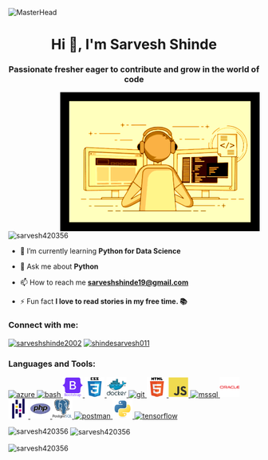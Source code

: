![MasterHead](https://github.com/sarvesh420356/sarvesh420356/blob/main/Screenshot_6.png?raw=true)
<h1 align="center">Hi 👋, I'm Sarvesh Shinde</h1>
<h3 align="center">Passionate fresher eager to contribute and grow in the world of code</h3>
<img align="right" alt="coding" width="400" src="ezgif.com-resize.gif">

<p align="left"> <img src="https://komarev.com/ghpvc/?username=sarvesh420356&label=Profile%20views&color=0e75b6&style=flat" alt="sarvesh420356" /> </p>

- 🌱 I’m currently learning **Python for Data Science**

- 💬 Ask me about **Python**

- 📫 How to reach me **sarveshshinde19@gmail.com**

<!-- - 📄 Know about my experiences [https://drive.google.com/file/d/18NveYnvGPmlFH6DBFxjH-Ji6QcJqJN-T/view?usp=drive_link](https://drive.google.com/file/d/18NveYnvGPmlFH6DBFxjH-Ji6QcJqJN-T/view?usp=drive_link) -->

- ⚡ Fun fact **I love to read stories in my free time. 📚**

<h3 align="left">Connect with me:</h3>
<p align="left">
<a href="https://linkedin.com/in/sarveshshinde2002" target="blank"><img align="center" src="https://raw.githubusercontent.com/rahuldkjain/github-profile-readme-generator/master/src/images/icons/Social/linked-in-alt.svg" alt="sarveshshinde2002" height="30" width="40" /></a>
<a href="https://instagram.com/shindesarvesh011" target="blank"><img align="center" src="https://raw.githubusercontent.com/rahuldkjain/github-profile-readme-generator/master/src/images/icons/Social/instagram.svg" alt="shindesarvesh011" height="30" width="40" /></a>
</p>

<h3 align="left">Languages and Tools:</h3>
<p align="left"> <a href="https://azure.microsoft.com/en-in/" target="_blank" rel="noreferrer"> <img src="https://www.vectorlogo.zone/logos/microsoft_azure/microsoft_azure-icon.svg" alt="azure" width="40" height="40"/> </a> <a href="https://www.gnu.org/software/bash/" target="_blank" rel="noreferrer"> <img src="https://www.vectorlogo.zone/logos/gnu_bash/gnu_bash-icon.svg" alt="bash" width="40" height="40"/> </a> <a href="https://getbootstrap.com" target="_blank" rel="noreferrer"> <img src="https://raw.githubusercontent.com/devicons/devicon/master/icons/bootstrap/bootstrap-plain-wordmark.svg" alt="bootstrap" width="40" height="40"/> </a> <a href="https://www.w3schools.com/css/" target="_blank" rel="noreferrer"> <img src="https://raw.githubusercontent.com/devicons/devicon/master/icons/css3/css3-original-wordmark.svg" alt="css3" width="40" height="40"/> </a> <a href="https://www.docker.com/" target="_blank" rel="noreferrer"> <img src="https://raw.githubusercontent.com/devicons/devicon/master/icons/docker/docker-original-wordmark.svg" alt="docker" width="40" height="40"/> </a> <a href="https://git-scm.com/" target="_blank" rel="noreferrer"> <img src="https://www.vectorlogo.zone/logos/git-scm/git-scm-icon.svg" alt="git" width="40" height="40"/> </a> <a href="https://www.w3.org/html/" target="_blank" rel="noreferrer"> <img src="https://raw.githubusercontent.com/devicons/devicon/master/icons/html5/html5-original-wordmark.svg" alt="html5" width="40" height="40"/> </a> <a href="https://developer.mozilla.org/en-US/docs/Web/JavaScript" target="_blank" rel="noreferrer"> <img src="https://raw.githubusercontent.com/devicons/devicon/master/icons/javascript/javascript-original.svg" alt="javascript" width="40" height="40"/> </a> <a href="https://www.microsoft.com/en-us/sql-server" target="_blank" rel="noreferrer"> <img src="https://www.svgrepo.com/show/303229/microsoft-sql-server-logo.svg" alt="mssql" width="40" height="40"/> </a> <a href="https://www.oracle.com/" target="_blank" rel="noreferrer"> <img src="https://raw.githubusercontent.com/devicons/devicon/master/icons/oracle/oracle-original.svg" alt="oracle" width="40" height="40"/> </a> <a href="https://pandas.pydata.org/" target="_blank" rel="noreferrer"> <img src="https://raw.githubusercontent.com/devicons/devicon/2ae2a900d2f041da66e950e4d48052658d850630/icons/pandas/pandas-original.svg" alt="pandas" width="40" height="40"/> </a> <a href="https://www.php.net" target="_blank" rel="noreferrer"> <img src="https://raw.githubusercontent.com/devicons/devicon/master/icons/php/php-original.svg" alt="php" width="40" height="40"/> </a> <a href="https://www.postgresql.org" target="_blank" rel="noreferrer"> <img src="https://raw.githubusercontent.com/devicons/devicon/master/icons/postgresql/postgresql-original-wordmark.svg" alt="postgresql" width="40" height="40"/> </a> <a href="https://postman.com" target="_blank" rel="noreferrer"> <img src="https://www.vectorlogo.zone/logos/getpostman/getpostman-icon.svg" alt="postman" width="40" height="40"/> </a> <a href="https://www.python.org" target="_blank" rel="noreferrer"> <img src="https://raw.githubusercontent.com/devicons/devicon/master/icons/python/python-original.svg" alt="python" width="40" height="40"/> </a> <a href="https://www.tensorflow.org" target="_blank" rel="noreferrer"> <img src="https://www.vectorlogo.zone/logos/tensorflow/tensorflow-icon.svg" alt="tensorflow" width="40" height="40"/> </a> </p>

<p><img align="left" src="https://github-readme-stats.vercel.app/api/top-langs?username=sarvesh420356&show_icons=true&locale=en&layout=compact" alt="sarvesh420356" /></p>

<p>&nbsp;<img align="center" src="https://github-readme-stats.vercel.app/api?username=sarvesh420356&show_icons=true&locale=en" alt="sarvesh420356" /></p>

<p><img align="center" src="https://github-readme-streak-stats.herokuapp.com/?user=sarvesh420356&" alt="sarvesh420356" /></p>
